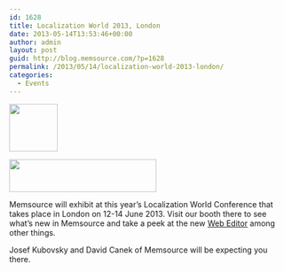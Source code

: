 ```yaml
---
id: 1628
title: Localization World 2013, London
date: 2013-05-14T13:53:46+00:00
author: admin
layout: post
guid: http://blog.memsource.com/?p=1628
permalink: /2013/05/14/localization-world-2013-london/
categories:
  - Events
---
```

[<img class="aligncenter" title="localizationWorldLogo" src="/wp-content/uploads/2011/10/localizationWorldLogo.jpg" alt="" width="87" height="86" />](/wp-content/uploads/2011/10/localizationWorldLogo.jpg)

[<img class="aligncenter" title="localizationWorldLogo-text" src="/wp-content/uploads/2011/10/localizationWorldLogo-text.gif" alt="" width="265" height="59" />](/wp-content/uploads/2011/10/localizationWorldLogo-text.gif)

Memsource will exhibit at this year&#8217;s Localization World Conference that takes place in London on 12-14 June 2013. Visit our booth there to see what&#8217;s new in Memsource and take a peek at the new [Web Editor](http://wiki.memsource.com/wiki/MemSource_Web_Editor_User_Manual) among other things.<!--more-->

Josef Kubovsky and David Canek of Memsource will be expecting you there.